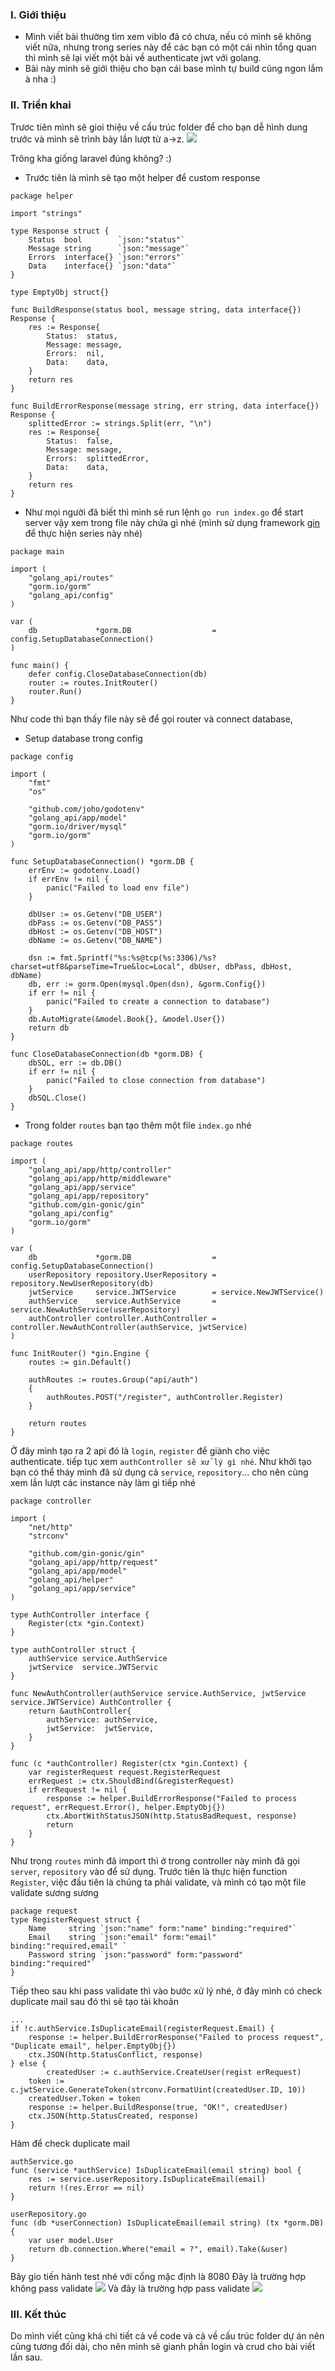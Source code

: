 ### I. Giới thiệu
- Mình viết bài thường tìm xem viblo đã có chưa, nếu có mình sẽ không viết nữa, nhưng trong series này để các bạn có một cái nhìn tổng quan thì mình sẽ lại viết một bài về authenticate jwt với golang.
- Bài này mình sẽ giới thiệu cho bạn cái base mình tự build cũng ngon lắm à nha :)
### II. Triển khai
Trươc tiên mình sẽ gioi thiệu về cấu trúc folder để cho bạn dễ hình dung trước và mình sẽ trình bày lần lượt từ a->z.
![](https://images.viblo.asia/af9c60bf-168b-49fa-9c08-3c4ede2e3735.png)

Trông kha giống laravel đúng không? :)
* Trước tiên là mình sẽ tạo một helper để custom response
```
package helper

import "strings"

type Response struct {
    Status  bool        `json:"status"`
    Message string      `json:"message"`
    Errors  interface{} `json:"errors"`
    Data    interface{} `json:"data"`
}

type EmptyObj struct{}

func BuildResponse(status bool, message string, data interface{}) Response {
    res := Response{
        Status:  status,
        Message: message,
        Errors:  nil,
        Data:    data,
    }
    return res
}

func BuildErrorResponse(message string, err string, data interface{}) Response {
    splittedError := strings.Split(err, "\n")
    res := Response{
        Status:  false,
        Message: message,
        Errors:  splittedError,
        Data:    data,
    }
    return res
}

```
* Như mọi người đã biết thì mình sẽ run lệnh `go run index.go` để start server vậy xem trong file này chứa gì nhé (mình sử dụng framework [gin](https://github.com/gin-gonic/gin) để thực hiện series này nhé)
```
package main

import (
    "golang_api/routes"
    "gorm.io/gorm"
    "golang_api/config"
)

var (
    db             *gorm.DB                  = config.SetupDatabaseConnection()
)

func main() {
    defer config.CloseDatabaseConnection(db)
    router := routes.InitRouter()
    router.Run()
}

```
Như code thì bạn thấy file này sẽ để gọi router và connect database, 
* Setup database trong config
```
package config

import (
    "fmt"
    "os"

    "github.com/joho/godotenv"
    "golang_api/app/model"
    "gorm.io/driver/mysql"
    "gorm.io/gorm"
)

func SetupDatabaseConnection() *gorm.DB {
    errEnv := godotenv.Load()
    if errEnv != nil {
        panic("Failed to load env file")
    }

    dbUser := os.Getenv("DB_USER")
    dbPass := os.Getenv("DB_PASS")
    dbHost := os.Getenv("DB_HOST")
    dbName := os.Getenv("DB_NAME")

    dsn := fmt.Sprintf("%s:%s@tcp(%s:3306)/%s?charset=utf8&parseTime=True&loc=Local", dbUser, dbPass, dbHost, dbName)
    db, err := gorm.Open(mysql.Open(dsn), &gorm.Config{})
    if err != nil {
        panic("Failed to create a connection to database")
    }
    db.AutoMigrate(&model.Book{}, &model.User{})
    return db
}

func CloseDatabaseConnection(db *gorm.DB) {
    dbSQL, err := db.DB()
    if err != nil {
        panic("Failed to close connection from database")
    }
    dbSQL.Close()
}

```
* Trong folder `routes` bạn tạo thêm một file `index.go` nhé
```
package routes

import (
    "golang_api/app/http/controller"
    "golang_api/app/http/middleware"
    "golang_api/app/service"
    "golang_api/app/repository"
    "github.com/gin-gonic/gin"
    "golang_api/config"
    "gorm.io/gorm"
)

var (
    db             *gorm.DB                  = config.SetupDatabaseConnection()
    userRepository repository.UserRepository = repository.NewUserRepository(db)
    jwtService     service.JWTService        = service.NewJWTService()
    authService    service.AuthService       = service.NewAuthService(userRepository)
    authController controller.AuthController = controller.NewAuthController(authService, jwtService)
)

func InitRouter() *gin.Engine {
    routes := gin.Default()

    authRoutes := routes.Group("api/auth")
    {
        authRoutes.POST("/register", authController.Register)
    }

    return routes
}

```
Ở đây mình tạo ra 2 api đó là `login`, `register` để giành cho việc authenticate. tiếp tục xem `authController sẽ xử lý gì nhé`. Như khởi tạo bạn có thể tháy mình đã sử dụng cả `service`, `repository`... cho nên cùng xem lần lượt các instance này làm gi tiếp nhé
```
package controller

import (
    "net/http"
    "strconv"

    "github.com/gin-gonic/gin"
    "golang_api/app/http/request"
    "golang_api/app/model"
    "golang_api/helper"
    "golang_api/app/service"
)

type AuthController interface {
    Register(ctx *gin.Context)
}

type authController struct {
    authService service.AuthService
    jwtService  service.JWTServic
}

func NewAuthController(authService service.AuthService, jwtService service.JWTService) AuthController {
    return &authController{
        authService: authService,
        jwtService:  jwtService,
    }
}

func (c *authController) Register(ctx *gin.Context) {
    var registerRequest request.RegisterRequest
    errRequest := ctx.ShouldBind(&registerRequest)
    if errRequest != nil {
        response := helper.BuildErrorResponse("Failed to process request", errRequest.Error(), helper.EmptyObj{})
        ctx.AbortWithStatusJSON(http.StatusBadRequest, response)
        return
    }
}
```
Như trong `routes` mình đã import thì ở trong controller này mình đã gọi `server`, `repository` vào để sử dụng.
Trước tiên là thực hiện function `Register`, việc đầu tiên là chúng ta phải validate, và mình có tạo một file validate sương sương
```
package request
type RegisterRequest struct {
    Name     string `json:"name" form:"name" binding:"required"`
    Email    string `json:"email" form:"email" binding:"required,email" `
    Password string `json:"password" form:"password" binding:"required"`
}
```
Tiếp theo sau khi pass validate thì vào bước xử lý nhé, ở đây mình có check duplicate mail sau đó thì sẽ tạo tài khoản
```
...
if !c.authService.IsDuplicateEmail(registerRequest.Email) {
    response := helper.BuildErrorResponse("Failed to process request", "Duplicate email", helper.EmptyObj{})
    ctx.JSON(http.StatusConflict, response)
} else {
        createdUser := c.authService.CreateUser(regist erRequest)
    token := c.jwtService.GenerateToken(strconv.FormatUint(createdUser.ID, 10))
    createdUser.Token = token
    response := helper.BuildResponse(true, "OK!", createdUser)
    ctx.JSON(http.StatusCreated, response)
}
```
Hàm để check duplicate mail
```
authService.go
func (service *authService) IsDuplicateEmail(email string) bool {
    res := service.userRepository.IsDuplicateEmail(email)
    return !(res.Error == nil)
}
```
```
userRepository.go
func (db *userConnection) IsDuplicateEmail(email string) (tx *gorm.DB) {
    var user model.User
    return db.connection.Where("email = ?", email).Take(&user)
}
```
Bây gio tiến hành test nhé với cổng mặc định là 8080
Đây là trường hợp không pass validate
![](https://images.viblo.asia/6fbc8d07-b65e-47f2-aa40-3845aa66529e.png)
Và đây là trường hợp pass validate
![](https://images.viblo.asia/0ca99d9a-6600-4540-a6b8-6a569abc5f03.png)
### III. Kết thúc
Do mình viết cũng khá chi tiết cả về code và cả về cấu trúc folder dự án nên cũng tương đối dài, cho nên mình sẽ gianh phần login và crud cho bài viết lần sau.